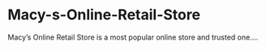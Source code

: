 # Macy-s-Online-Retail-Store
Macy’s Online Retail Store is a most popular online store and trusted one....
